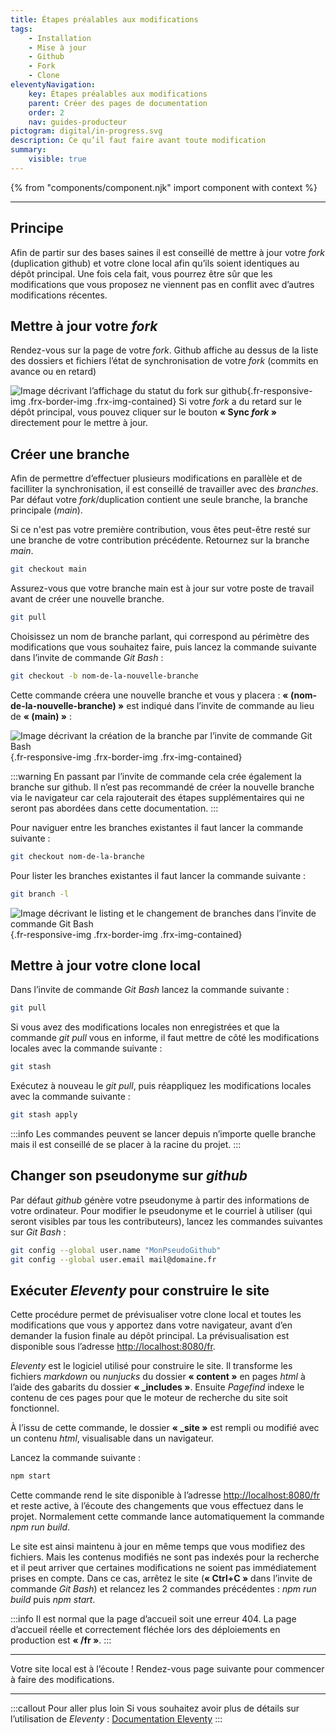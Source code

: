 ```yaml
---
title: Étapes préalables aux modifications
tags:
    - Installation
    - Mise à jour
    - Github
    - Fork
    - Clone
eleventyNavigation:
    key: Étapes préalables aux modifications
    parent: Créer des pages de documentation
    order: 2
    nav: guides-producteur
pictogram: digital/in-progress.svg
description: Ce qu’il faut faire avant toute modification
summary:
    visible: true
---
```


{% from "components/component.njk" import component with context %}

---

## Principe

Afin de partir sur des bases saines il est conseillé de mettre à jour votre _fork_ (duplication github) et votre clone local afin qu’ils soient identiques au dépôt principal. Une fois cela fait, vous pourrez être sûr que les modifications que vous proposez ne viennent pas en conflit avec d’autres modifications récentes.

## Mettre à jour votre _fork_

Rendez-vous sur la page de votre _fork_. Github affiche au dessus de la liste des dossiers et fichiers l’état de synchronisation de votre _fork_ (commits en avance ou en retard)

![Image décrivant l’affichage du statut du fork sur github](/img/guides-producteur/creer-des-pages-de-documentation/etapes-prealables-aux-modifications/01_Statut-fork-sur-github.png){.fr-responsive-img .frx-border-img .frx-img-contained}
Si votre _fork_ a du retard sur le dépôt principal, vous pouvez cliquer sur le bouton **« Sync *fork* »** directement pour le mettre à jour.

## Créer une branche

Afin de permettre d’effectuer plusieurs modifications en parallèle et de facilliter la synchronisation, il est conseillé de travailler avec des _branches_. Par défaut votre _fork_/duplication contient une seule branche, la branche principale (_main_).

Si ce n'est pas votre première contribution, vous êtes peut-être resté sur une branche de votre contribution précédente. Retournez sur la branche _main_.

```bash
git checkout main
```

Assurez-vous que votre branche main est à jour sur votre poste de travail avant de créer une nouvelle branche.

```bash
git pull
```

Choisissez un nom de branche parlant, qui correspond au périmètre des modifications que vous souhaitez faire, puis lancez la commande suivante dans l’invite de commande *Git Bash* :

```bash
git checkout -b nom-de-la-nouvelle-branche
```

Cette commande créera une nouvelle branche et vous y placera : **« (nom-de-la-nouvelle-branche) »** est indiqué dans l’invite de commande au lieu de **« (main) »** :

![Image décrivant la création de la branche par l’invite de commande Git Bash](/img/guides-producteur/creer-des-pages-de-documentation/etapes-prealables-aux-modifications/02_Creation-branche.png){.fr-responsive-img .frx-border-img .frx-img-contained}

:::warning
En passant par l’invite de commande cela crée également la branche sur github. Il n’est pas recommandé de créer la nouvelle branche via le navigateur car cela rajouterait des étapes supplémentaires qui ne seront pas abordées dans cette documentation.
:::

Pour naviguer entre les branches existantes il faut lancer la commande suivante :

```bash
git checkout nom-de-la-branche
```

Pour lister les branches existantes il faut lancer la commande suivante :

```bash
git branch -l
```

![Image décrivant le listing et le changement de branches dans l’invite de commande Git Bash](/img/guides-producteur/creer-des-pages-de-documentation/etapes-prealables-aux-modifications/03_Liste-des-branches.png){.fr-responsive-img .frx-border-img .frx-img-contained}

## Mettre à jour votre clone local

Dans l’invite de commande _Git Bash_ lancez la commande suivante :

```bash
git pull
```

Si vous avez des modifications locales non enregistrées et que la commande _git pull_ vous en informe, il faut mettre de côté les modifications locales avec la commande suivante :

```bash
git stash
```

Exécutez à nouveau le _git pull_, puis réappliquez les modifications locales avec la commande suivante :

```bash
git stash apply
```

:::info
Les commandes peuvent se lancer depuis n’importe quelle branche mais il est conseillé de se placer à la racine du projet.
:::

## Changer son pseudonyme sur _github_

Par défaut _github_ génère votre pseudonyme à partir des informations de votre ordinateur. Pour modifier le pseudonyme et le courriel à utiliser (qui seront visibles par tous les contributeurs), lancez les commandes suivantes sur *Git Bash* :

```bash
git config --global user.name "MonPseudoGithub"
git config --global user.email mail@domaine.fr
```

## Exécuter _Eleventy_ pour construire le site

Cette procédure permet de prévisualiser votre clone local et toutes les modifications que vous y apportez dans votre navigateur, avant d’en demander la fusion finale au dépôt principal. La prévisualisation est disponible sous l’adresse <a href="http://localhost:8080/fr" target="_blank" rel="noopener noreferrer" title="http://localhost:8080/fr - ouvre une nouvelle fenêtre">http://localhost:8080/fr</a>.

_Eleventy_ est le logiciel utilisé pour construire le site. Il transforme les fichiers _markdown_ ou _nunjucks_ du dossier **« content »** en pages _html_ à l’aide des gabarits du dossier **« _includes »**. Ensuite _Pagefind_ indexe le contenu de ces pages pour que le moteur de recherche du site soit fonctionnel.

À l’issu de cette commande, le dossier **« _site »** est rempli ou modifié avec un contenu _html_, visualisable dans un navigateur.

Lancez la commande suivante :

```bash
npm start
```

Cette commande rend le site disponible à l’adresse <a href="http://localhost:8080/fr" target="_blank" rel="noopener noreferrer" title="http://localhost:8080/fr - ouvre une nouvelle fenêtre">http://localhost:8080/fr</a> et reste active, à l’écoute des changements que vous effectuez dans le projet. Normalement cette commande lance automatiquement la commande _npm run build_.

Le site est ainsi maintenu à jour en même temps que vous modifiez des fichiers. Mais les contenus modifiés ne sont pas indexés pour la recherche et il peut arriver que certaines modifications ne soient pas immédiatement prises en compte. Dans ce cas, arrêtez le site (**« Ctrl+C »** dans l’invite de commande _Git Bash_) et relancez les 2 commandes précédentes : _npm run build_ puis _npm start_.

:::info
Il est normal que la page d’accueil soit une erreur 404. La page d’accueil réelle et correctement fléchée lors des déploiements en production est **« /fr »**.
:::

---

Votre site local est à l’écoute ! Rendez-vous page suivante pour commencer à faire des modifications.

---

:::callout Pour aller plus loin
Si vous souhaitez avoir plus de détails sur l’utilisation de *Eleventy* :
<a href="https://codegouvfr.github.io/eleventy-dsfr/fr/blog/navigation/" target="_blank" rel="noopener noreferrer" title="Documentation Eleventy - ouvre une nouvelle fenêtre">Documentation Eleventy</a>
:::
